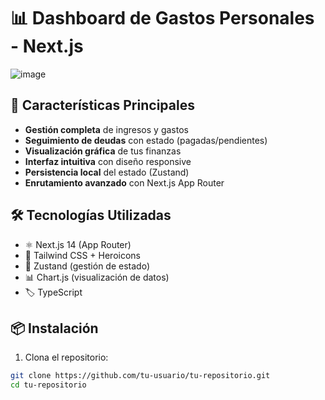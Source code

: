 
# 📊 Dashboard de Gastos Personales - Next.js
![image](https://github.com/user-attachments/assets/a084f349-161c-49f8-90f2-ad03c23fbca7)

## 🚀 Características Principales

- **Gestión completa** de ingresos y gastos
- **Seguimiento de deudas** con estado (pagadas/pendientes)
- **Visualización gráfica** de tus finanzas
- **Interfaz intuitiva** con diseño responsive
- **Persistencia local** del estado (Zustand)
- **Enrutamiento avanzado** con Next.js App Router

## 🛠 Tecnologías Utilizadas

- ⚛️ Next.js 14 (App Router)
- 🎨 Tailwind CSS + Heroicons
- 🧠 Zustand (gestión de estado)
- 📊 Chart.js (visualización de datos)
- 🏷 TypeScript

## 📦 Instalación

1. Clona el repositorio:
```bash
git clone https://github.com/tu-usuario/tu-repositorio.git
cd tu-repositorio
